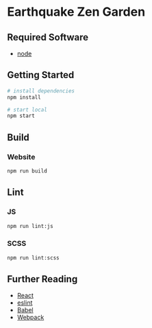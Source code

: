 # Earthquake Zen Garden

## Required Software

- [node](https://github.com/nvm-sh/nvm#installing-and-updating)

## Getting Started

```bash
# install dependencies
npm install

# start local
npm start
```

## Build

### Website

```bash
npm run build
```

## Lint

### JS

```bash
npm run lint:js
```

### SCSS

```bash
npm run lint:scss
```

## Further Reading

- [React](https://reactjs.org/)
- [eslint](https://eslint.org/)
- [Babel](https://babeljs.io/)
- [Webpack](https://webpack.js.org/)
